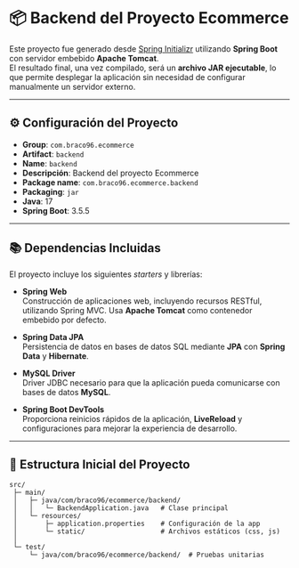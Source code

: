 # 📦 Backend del Proyecto Ecommerce

Este proyecto fue generado desde [Spring Initializr](https://start.spring.io/) utilizando **Spring Boot** con servidor embebido **Apache Tomcat**.  
El resultado final, una vez compilado, será un **archivo JAR ejecutable**, lo que permite desplegar la aplicación sin necesidad de configurar manualmente un servidor externo.  

---

## ⚙️ Configuración del Proyecto

- **Group**: `com.braco96.ecommerce`  
- **Artifact**: `backend`  
- **Name**: `backend`  
- **Descripción**: Backend del proyecto Ecommerce  
- **Package name**: `com.braco96.ecommerce.backend`  
- **Packaging**: `jar`  
- **Java**: 17  
- **Spring Boot**: 3.5.5  

---

## 📚 Dependencias Incluidas

El proyecto incluye los siguientes *starters* y librerías:

- **Spring Web**  
  Construcción de aplicaciones web, incluyendo recursos RESTful, utilizando Spring MVC. Usa **Apache Tomcat** como contenedor embebido por defecto.

- **Spring Data JPA**  
  Persistencia de datos en bases de datos SQL mediante **JPA** con **Spring Data** y **Hibernate**.

- **MySQL Driver**  
  Driver JDBC necesario para que la aplicación pueda comunicarse con bases de datos **MySQL**.

- **Spring Boot DevTools**  
  Proporciona reinicios rápidos de la aplicación, **LiveReload** y configuraciones para mejorar la experiencia de desarrollo.

---

## 📂 Estructura Inicial del Proyecto

```plaintext
src/
 ├─ main/
 │   ├─ java/com/braco96/ecommerce/backend/
 │   │   └─ BackendApplication.java   # Clase principal
 │   └─ resources/
 │       ├─ application.properties    # Configuración de la app
 │       └─ static/                   # Archivos estáticos (css, js)
 │
 └─ test/
     └─ java/com/braco96/ecommerce/backend/  # Pruebas unitarias

